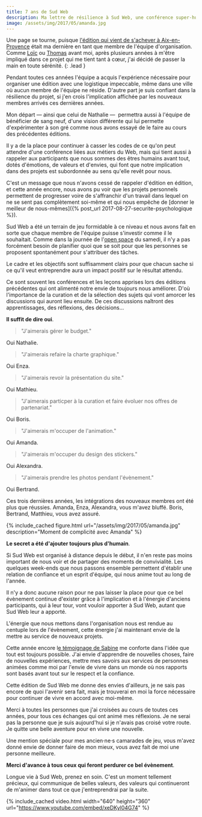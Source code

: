 ```yaml
---
title: 7 ans de Sud Web
description: Ma lettre de résilience à Sud Web, une conférence super-humaine, dans laquelle je me suis impliqué corps et âme pendant sept ans.
image: /assets/img/2017/05/amanda.jpg
---
```


Une page se tourne, puisque [l'édition qui vient de s'achever à Aix-en-Provence](https://sudweb.fr/2017/) était ma dernière en tant que membre de l'équipe d'organisation. Comme [Loïc](http://loic.mathaud.fr/) ou [Thomas](https://oncletom.io/) avant moi, après plusieurs années à m'être impliqué dans ce projet qui me tient tant à cœur, j'ai décidé de passer la main en toute sérénité.
{: .lead }

Pendant toutes ces années l'équipe a acquis l'expérience nécessaire pour organiser une édition avec une logistique impeccable, même dans une ville où aucun membre de l'équipe ne réside. D'autre part je suis confiant dans la résilience du projet, si j'en crois l'implication affichée par les nouveaux membres arrivés ces dernières années.

Mon départ — ainsi que celui de Nathalie —  permettra aussi à l'équipe de bénéficier de sang neuf, d'une vision différente qui lui permette d'expérimenter à son gré comme nous avons essayé de le faire au cours des précédentes éditions.

Il y a de la place pour continuer à casser les codes de ce qu'on peut attendre d'une conférence liées aux métiers du Web, mais qui tient aussi à rappeler aux participants que nous sommes des êtres humains avant tout, dotés d'émotions, de valeurs et d'envies, qui font que notre implication dans des projets est subordonnée au sens qu'elle revêt pour nous.

C'est un message que nous n'avons cessé de rappeler d'édition en édition, et cette année encore, nous avons pu voir que les projets personnels permettent de progresser voire de s'affranchir d'un travail dans lequel on ne se sent pas complètement soi-même et qui nous empêche de [donner le meilleur de nous-mêmes]({% post_url 2017-08-27-securite-psychologique %}).

Sud Web a été un terrain de jeu formidable à ce niveau et nous avons fait en sorte que chaque membre de l'équipe puisse s'investir comme il le souhaitait. Comme dans la journée de l'[open space](https://medium.com/arpinum/les-conf%C3%A9rences-open-spaces-7a0859757729) du samedi, il n'y a pas forcément besoin de planifier quoi que se soit pour que les personnes se proposent spontanément pour s'attribuer des tâches.

Le cadre et les objectifs sont suffisamment clairs pour que chacun sache si ce qu'il veut entreprendre aura un impact positif sur le résultat attendu.

Ce sont souvent les conférences et les leçons apprises lors des éditions précédentes qui ont alimenté notre envie de toujours nous améliorer. D'où l'importance de la curation et de la sélection des sujets qui vont amorcer les discussions qui auront lieu ensuite. De ces discussions naîtront des apprentissages, des réflexions, des décisions…

**Il suffit de dire oui**.

> "J'aimerais gérer le budget."

Oui Nathalie.

> "J'aimerais refaire la charte graphique."

Oui Enza.

> "J'aimerais revoir la présentation du site."

Oui Mathieu.

> "J'aimerais particper à la curation et faire évoluer nos offres de partenariat."

Oui Boris.

> "J'aimerais m'occuper de l'animation."

Oui Amanda.

> "J'aimerais m'occuper du design des stickers."

Oui Alexandra.

> "J'aimerais prendre les photos pendant l'évènement."

Oui Bertrand.

Ces trois dernières années, les intégrations des nouveaux membres ont été plus que réussies. Amanda, Enza, Alexandra, vous m'avez bluffé. Boris, Bertrand, Matthieu, vous avez assuré.

{% include_cached figure.html url="/assets/img/2017/05/amanda.jpg" description="Moment de complicité avec Amanda" %}

**Le secret a été d'ajouter toujours plus d'humain**.

Si Sud Web est organisé à distance depuis le début, il n'en reste pas moins important de nous voir et de partager des moments de convivialité. Les quelques week-ends que nous passons ensemble permettent d'établir une relation de confiance et un esprit d'équipe, qui nous anime tout au long de l'année.

Il n'y a donc aucune raison pour ne pas laisser la place pour que ce bel évènement continue d'exister grâce à l'implication et à l'énergie d'anciens participants, qui à leur tour, vont vouloir apporter à Sud Web, autant que Sud Web leur a apporté.

L'énergie que nous mettons dans l'organisation nous est rendue au centuple lors de l'évènement, cette énergie j'ai maintenant envie de la mettre au service de nouveaux projets.

Cette année encore l[e témoignage de Sabine](https://medium.com/startup-grind/why-im-quitting-my-5-y-o-successful-startup-b88c17937d54) me conforte dans l'idée que tout est toujours possible. J'ai envie d'apprendre de nouvelles choses, faire de nouvelles expériences, mettre mes savoirs aux services de personnes animées comme moi par l'envie de vivre dans un monde où nos rapports sont basés avant tout sur le respect et la confiance.

Cette édition de Sud Web me donne des envies d'ailleurs, je ne sais pas encore de quoi l'avenir sera fait, mais je trouverai en moi la force nécessaire pour continuer de vivre en accord avec moi-même.

Merci à toutes les personnes que j'ai croisées au cours de toutes ces années, pour tous ces échanges qui ont animé mes réflexions. Je ne serai pas la personne que je suis aujourd'hui si je n'avais pas croisé votre route. Je quitte une belle aventure pour en vivre une nouvelle.

Une mention spéciale pour mes ancien·ne·s camarades de jeu, vous m'avez donné envie de donner faire de mon mieux, vous avez fait de moi une personne meilleure.

**Merci d'avance à tous ceux qui feront perdurer ce bel évènement**.

Longue vie à Sud Web, prenez en soin. C'est un moment tellement précieux, qui communique de belles valeurs, des valeurs qui continueront de m'animer dans tout ce que j'entreprendrai par la suite.

{% include_cached video.html width="640" height="360" url="https://www.youtube.com/embed/xeDKyl04G74" %}
